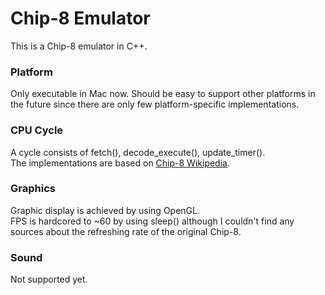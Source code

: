 # Chip-8 Emulator
This is a Chip-8 emulator in C++.
### Platform
Only executable in Mac now. Should be easy to support other platforms in the future since there are only few platform-specific implementations.  
### CPU Cycle
A cycle consists of fetch(), decode_execute(), update_timer().  
The implementations are based on [Chip-8 Wikipedia](https://en.wikipedia.org/wiki/CHIP-8).  
### Graphics
Graphic display is achieved by using OpenGL.  
FPS is hardcored to ~60 by using sleep() although I couldn't find any sources about the refreshing rate of the original Chip-8.  
### Sound
Not supported yet.
